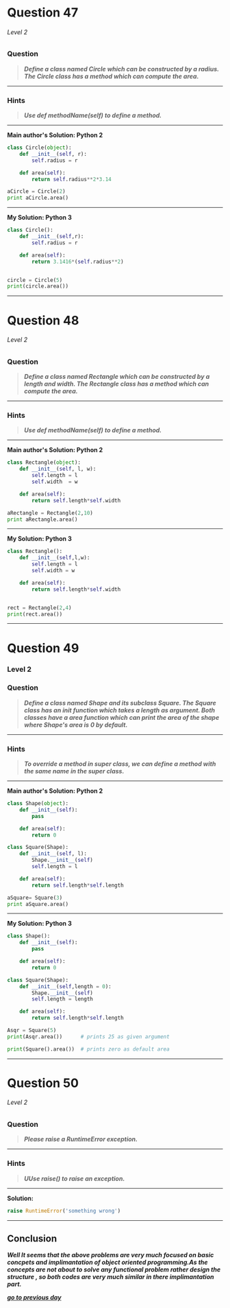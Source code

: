 
# Question 47
###### Level 2


### Question

> ***Define a class named Circle which can be constructed by a radius. The Circle class has a method which can compute the area.***

----------------------
### Hints
> ***Use def methodName(self) to define a method.***

---------------------

**Main author's Solution: Python 2**
```python
class Circle(object):
    def __init__(self, r):
        self.radius = r

    def area(self):
        return self.radius**2*3.14

aCircle = Circle(2)
print aCircle.area()
```
----------------
**My Solution: Python 3**
```python
class Circle():
    def __init__(self,r):
        self.radius = r

    def area(self):
        return 3.1416*(self.radius**2)


circle = Circle(5)
print(circle.area())
```
----------------

# Question 48
###### Level 2

### Question

> ***Define a class named Rectangle which can be constructed by a length and width. The Rectangle class has a method which can compute the area.***

----------------------
### Hints 
> ***Use def methodName(self) to define a method.***

----

**Main author's Solution: Python 2**
```python
class Rectangle(object):
    def __init__(self, l, w):
        self.length = l
        self.width  = w

    def area(self):
        return self.length*self.width

aRectangle = Rectangle(2,10)
print aRectangle.area()

```
----------------
**My Solution: Python 3**
```python
class Rectangle():
    def __init__(self,l,w):
        self.length = l
        self.width = w

    def area(self):
        return self.length*self.width


rect = Rectangle(2,4)
print(rect.area())

```
----------------

# Question 49
### Level 2

### **Question**

> ***Define a class named Shape and its subclass Square. The Square class has an init function which takes a length as argument. Both classes have a area function which can print the area of the shape where Shape's area is 0 by default.***

----------------------
### Hints 
> ***To override a method in super class, we can define a method with the same name in the super class.***


----------------------

**Main author's Solution: Python 2**
```python
class Shape(object):
    def __init__(self):
        pass

    def area(self):
        return 0

class Square(Shape):
    def __init__(self, l):
        Shape.__init__(self)
        self.length = l

    def area(self):
        return self.length*self.length

aSquare= Square(3)
print aSquare.area()
```
----------------
**My Solution: Python 3**
```python
class Shape():
    def __init__(self):
        pass

    def area(self):
        return 0

class Square(Shape):
    def __init__(self,length = 0):
        Shape.__init__(self)
        self.length = length

    def area(self):
        return self.length*self.length

Asqr = Square(5)
print(Asqr.area())      # prints 25 as given argument

print(Square().area())  # prints zero as default area
```
---------------------



# Question 50
###### Level 2


### Question

> ***Please raise a RuntimeError exception.***

----------------------
### Hints
> ***UUse raise() to raise an exception.***

-----------


**Solution:**
```python
raise RuntimeError('something wrong')
```

----------------



## Conclusion

***Well It seems that the above problems are very much focused on basic concpets and implimantation of object oriented programming.As the concepts are not about to solve any functional problem rather design the structure , so both codes are very much similar in there implimantation part.***

[***go to previous day***](https://github.com/darkprinx/100-plus-Python-programming-exercises-extended/blob/master/Status/Day_12.md "Day 12")
